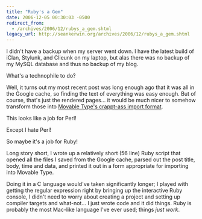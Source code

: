 ```yaml
---
title: "Ruby's a Gem"
date: 2006-12-05 00:30:03 -0500
redirect_from:
  - /archives/2006/12/rubys_a_gem.shtml
legacy_url: http://seankerwin.org/archives/2006/12/rubys_a_gem.shtml
---
```

I didn't have a backup when my server went down.  I have the latest build of iClan, Stylunk, and Clieunk on my laptop, but alas there was no backup of my MySQL database and thus no backup of my blog.

What's a technophile to do?

Well, it turns out my most recent post was long enough ago that it was all in the Google cache, so finding the text of everything was easy enough.  But of course, that's just the rendered pages... it would be much nicer to somehow transform those into <a href="http://www.sixapart.com/movabletype/docs/mtimport">Movable Type's crappt-ass import format</a>.

This looks like a job for Perl!

Except I hate Perl!

So maybe it's a job for Ruby!

Long story short, I wrote up a relatively short (56 line) Ruby script that opened all the files I saved from the Google cache, parsed out the post title, body, time and data, and printed it out in a form appropriate for importing into Movable Type.

Doing it in a C language would've taken significantly longer; I played with getting the regular expression right by bringing up the interactive Ruby console, I didn't need to worry about creating a project and setting up compiler targets and what-not... I just wrote code and it did things.  Ruby is probably the most Mac-like language I've ever used; things <i>just work</i>.
